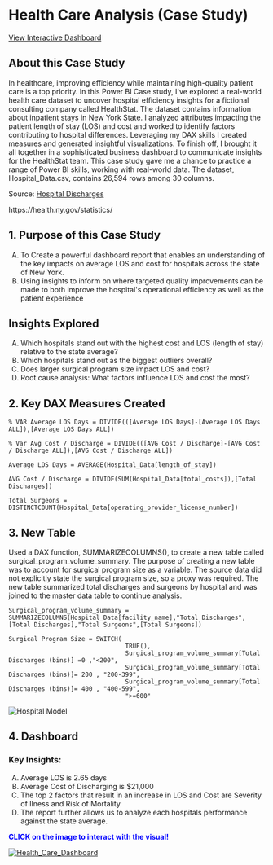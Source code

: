 # Health Care Analysis (Case Study)
<p><a href="https://app.powerbi.com/view?r=eyJrIjoiNThlYjI1OGEtZWE2OC00Y2ZkLWFhNDMtMTdmZWY3ZDgzMzJhIiwidCI6Ijk5YjY0NTFkLTRmY2QtNDE1Zi1iNGJlLWQ5N2ZhZGJjZGI5ZiJ9">View Interactive Dashboard</a></p>

## About this Case Study 
In healthcare, improving efficiency while maintaining high-quality patient care is a top priority. In this Power BI Case study, I've explored a real-world health care dataset to uncover hospital efficiency insights for a fictional consulting company called HealthStat. The dataset contains information about inpatient stays in New York State. 
I analyzed attributes impacting the patient length of stay (LOS) and cost and worked to identify factors contributing to hospital differences. Leveraging my DAX skills I created measures and generated insightful visualizations. To finish off, I brought it all together in a sophisticated business dashboard to communicate insights for the HealthStat team. This case study gave me a chance to practice a range of Power BI skills, working with real-world data.
The dataset, Hospital_Data.csv, contains 26,594 rows among 30 columns. 
<p>Source: <a href="https://assets.datacamp.com/production/repositories/6258/datasets/1c2296146603afb24cc12332c71dd82a6d8e26ec/Metadata%20-%20Case%20study_%20Analyzing%20Healthcare%20data%20in%20Power%20BI.pdf">Hospital Discharges</a></p>
<p></p>https://health.ny.gov/statistics/</p>


## 1. Purpose of this Case Study

<ol style="list-style-type: upper-alpha;">
<li>To Create a powerful dashboard report that enables an understanding of the key impacts on average LOS and cost for hospitals across the state of New York.</li>
<li>Using insights to inform on where targeted quality improvements can be made to both improve the hospital's operational efficiency as well as the patient experience</li>
</ol>

## Insights Explored

<ol style="list-style-type: upper-alpha;">
<li>Which hospitals stand out with the highest cost and LOS (length of stay) relative to the state average?</li>
<li>Which hospitals stand out as the biggest outliers overall?</li>
<li>Does larger surgical program size impact LOS and cost?</li>
<li>Root cause analysis: What factors influence LOS and cost the most?</li>
</ol>

## 2. Key DAX Measures Created

```
% VAR Average LOS Days = DIVIDE(([Average LOS Days]-[Average LOS Days ALL]),[Average LOS Days ALL])
```
```
% Var Avg Cost / Discharge = DIVIDE(([AVG Cost / Discharge]-[AVG Cost / Discharge ALL]),[AVG Cost / Discharge ALL])
```
```
Average LOS Days = AVERAGE(Hospital_Data[length_of_stay])
```
```
AVG Cost / Discharge = DIVIDE(SUM(Hospital_Data[total_costs]),[Total Discharges])
```
```
Total Surgeons = DISTINCTCOUNT(Hospital_Data[operating_provider_license_number])
```
## 3. New Table
Used a DAX function, SUMMARIZECOLUMNS(), to create a new table called surgical_program_volume_summary. The purpose of creating a new table was to account for surgical program size as a variable. The source data did not explicitly state the surgical program size, so a proxy was required. The new table summarized total discharges and surgeons by hospital and was joined to the master data table to continue analysis. 

```
Surgical_program_volume_summary = SUMMARIZECOLUMNS(Hospital_Data[facility_name],"Total Discharges",[Total Discharges],"Total Surgeons",[Total Surgeons])
```
```
Surgical Program Size = SWITCH(
                                TRUE(),
                                Surgical_program_volume_summary[Total Discharges (bins)] =0 ,"<200",
                                Surgical_program_volume_summary[Total Discharges (bins)]= 200 , "200-399",
                                Surgical_program_volume_summary[Total Discharges (bins)]= 400 , "400-599",
                                ">=600"
```

![Hospital Model](https://github.com/GGPortfolio/HealthCareAnalysis/assets/159342547/7c0ab869-86fc-467a-9848-30d1809eec74)

## 4. Dashboard 

### Key Insights:
<ol style="list-style-type: upper-alpha;">
<li>Average LOS is 2.65 days&nbsp;</li>
<li>Average Cost of Discharging is $21,000</li>
<li>The top 2 factors that result in an increase in LOS and Cost are Severity of Ilness and Risk of Mortality</li>
<li>The report further allows us to analyze each hospitals performance against the state average.</li>
</ol>
   

<p><span style="color: #0000ff;"><strong>CLICK&nbsp;on the image to interact with the visual!&nbsp;</strong></span></p>

[![Health_Care_Dashboard](https://github.com/GGPortfolio/HealthCareAnalysis/assets/159342547/bbbb5309-7e2f-40a4-9f63-7430671fe5b8)](https://app.powerbi.com/view?r=eyJrIjoiNThlYjI1OGEtZWE2OC00Y2ZkLWFhNDMtMTdmZWY3ZDgzMzJhIiwidCI6Ijk5YjY0NTFkLTRmY2QtNDE1Zi1iNGJlLWQ5N2ZhZGJjZGI5ZiJ9)

